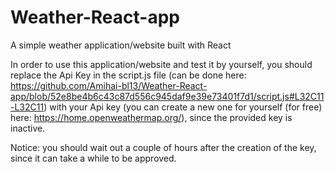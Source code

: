 # Weather-React-app
A simple weather application/website built with React

In order to use this application/website and test it by yourself, you should replace the Api Key in the script.js file
(can be done here: https://github.com/Amihai-bl13/Weather-React-app/blob/52e8be4b6c43c87d556c945daf9e39e73401f7d1/script.js#L32C11-L32C11)
with your Api key
(you can create a new one for yourself (for free) here: https://home.openweathermap.org/), since the provided key is inactive. 

Notice: you should wait out a couple of hours after the creation of the key, since it can take a while to be approved. 
